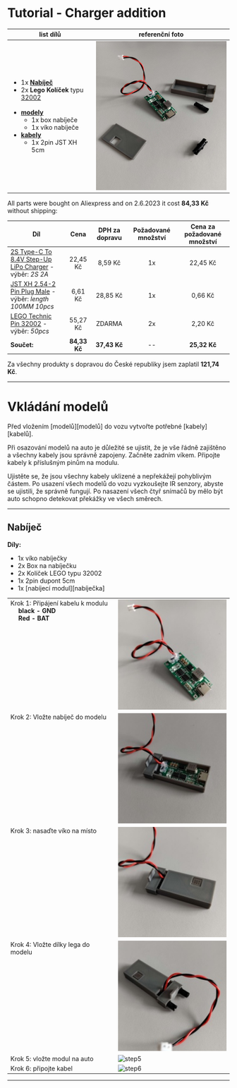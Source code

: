 [charger]: https://www.aliexpress.com/item/1005004872791816.html "Multi-Cell 2S 3S 4S Type-C To 8.4V 12.6V 16.8V Step-Up Boost LiPo Polymer Li-Ion Charger 7.4V 11.1V 14.8V 18650 Lithium Battery"
[wire]: https://www.aliexpress.com/item/1005003250004004.html "10PCS JST XH 2.54-2 Pin Battery Connector Plug Male with 100MM 200MM Wire"
[lego_pieces]: https://www.aliexpress.com/item/1005004975645306.html "Bolt Pin with Friction Peg Cross Axle Building Block Bricks Connector Technical 32002 MOC Parts Assemble Particles Toy"
[cables]: crimping_cables.md
[models]: models_download.md

# Tutorial - Charger addition

<table>
  <thead>
    <tr>
      <th>list dílů</th>
      <th>referenční foto</th>
    </tr>
  </thead>
  <tbody>
    <tr>
      <td>
        <ul>
         <li>1x <strong><a href="https://www.aliexpress.com/item/32910726663.html">Nabíječ</a></strong></li>
         <li>2x <strong>Lego Kolíček</strong> typu <a href="https://www.aliexpress.com/item/1005004975645306.html">32002</a></li><br>
         <li><strong><a href="models_download.md">modely</a></strong>
            <ul>
                <li>1x box nabíječe</li>
                <li>1x víko nabíječe</li>
            </ul>
         </li>
         <li><strong><a href="crimping_cables.md">kabely</a></strong>
            <ul>
                <li>1x 2pin JST XH 5cm</li>
            </ul>
         </li>
        </ul>
      </td>
      <td><img src="/assets/img/Charger_reference.jpg" alt="Reference Photo" width="400"></td>
    </tr>
  </tbody>
</table>

All parts were bought on Aliexpress and on 2.6.2023 it cost **84,33 Kč** without shipping:

| Díl | Cena | DPH za dopravu | Požadované množství | Cena za požadované množství |
|------------------------------------------------------------------- | :-------: | :----------: | :---------------: | :-------------------------: |
| [2S Type-C To 8.4V Step-Up LiPo Charger][charger] - výběr: _2S 2A_ |   22,45 Kč   |    8,59 Kč     |        1x         |            22,45 Kč            |
| [JST XH 2.54-2 Pin Plug Male][wire] - výběr: _length 100MM 10pcs_  |   6,61 Kč   |    28,85 Kč     |        1x         |            0,66 Kč            |
| [LEGO Technic Pin 32002][lego_pieces] - výběr: _50pcs_             |   55,27 Kč   |     ZDARMA     |        2x         |            2,20 Kč             |
| **Součet:**                                                            | **84,33 Kč** |   **37,43 Kč**   |        --         |          **25,32 Kč**          |

Za všechny produkty s dopravou do České republiky jsem zaplatil **121,74 Kč**.

---

# Vkládání modelů

Před vložením [modelů][modelů] do vozu vytvořte potřebné [kabely][kabelů].

Při osazování modelů na auto je důležité se ujistit, že je vše řádně zajištěno a všechny kabely jsou správně zapojeny. Začněte zadním víkem. Připojte kabely k příslušným pinům na modulu.

Ujistěte se, že jsou všechny kabely uklizené a nepřekážejí pohyblivým částem. Po usazení všech modelů do vozu vyzkoušejte IR senzory, abyste se ujistili, že správně fungují. Po nasazení všech čtyř snímačů by mělo být auto schopno detekovat překážky ve všech směrech.

---
## Nabíječ

**Díly:**

- 1x víko nabíječky
- 2x Box na nabíječku
- 2x Kolíček LEGO typu 32002
- 1x 2pin dupont 5cm
- 1x [nabíjecí modul][nabíječka]
<table>
   <tr>
    <td valign="top">Krok 1: Připájení kabelu k modulu <br><b>
    &emsp; black - GND <br> &emsp; Red - BAT</b></td>
    <td valign="top"><img src="/assets/img/tutorial/charger/step_1.jpg" alt="step1"  height="250"></td>
  </tr>
  <tr>
    <td valign="top">Krok 2: Vložte nabíječ do modelu</td>
    <td valign="top"><img src="/assets/img/tutorial/charger/step_2.jpg" alt="step2"  height="250"></td>
  </tr>
    <tr>
    <td valign="top">Krok 3: nasaďte víko na místo</td>
    <td valign="top"><img src="/assets/img/tutorial/charger/step_3.jpg" alt="step3"  height="250"></td>
  </tr>
  <tr>
    <td valign="top">Krok 4: Vložte dílky lega do modelu</td>
    <td valign="top"><img src="/assets/img/tutorial/charger/step_4.jpg" alt="step4"  height="250"></td>
  </tr>
  <tr>
    <td valign="top">Krok 5: vložte modul na auto</td>
    <td valign="top"><img src="todo" alt="step5"  height="250"></td>
  </tr>
    <tr>
    <td valign="top">Krok 6: připojte kabel</td>
    <td valign="top"><img src="todo" alt="step6"  height="250"></td>
  </tr>
</table>

---
